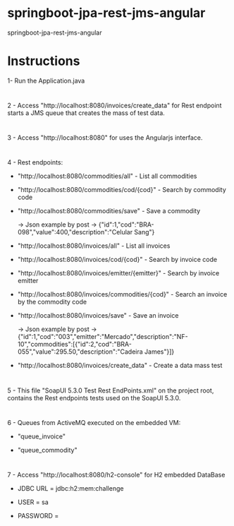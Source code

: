 # springboot-jpa-rest-jms-angular
springboot-jpa-rest-jms-angular

# Instructions 
1- Run the Application.java
#
2 - Access "http://localhost:8080/invoices/create_data" for Rest endpoint starts a JMS queue that creates the mass of test data.
#
3 - Access "http://localhost:8080" for uses the Angularjs interface.
#
4 - Rest endpoints:

   * "http://localhost:8080/commodities/all" - List all commodities
   
   * "http://localhost:8080/commodities/cod/{cod}" - Search by commodity code
   
   * "http://localhost:8080/commodities/save" - Save a commodity
   
      -> Json example by post -> {"id":1,"cod":"BRA-098","value":400,"description":"Celular Sang"}
      
      
   * "http://localhost:8080/invoices/all" - List all invoices
   
   * "http://localhost:8080/invoices/cod/{cod}" - Search by invoice code
   
   * "http://localhost:8080/invoices/emitter/{emitter}" - Search by invoice emitter
   
   * "http://localhost:8080/invoices/commodities/{cod}" - Search an invoice by the commodity code
   
   * "http://localhost:8080/invoices/save" - Save an invoice
   
      -> Json example by post -> {"id":1,"cod":"003","emitter":"Mercado","description":"NF-10","commodities":[{"id":2,"cod":"BRA-055","value":295.50,"description":"Cadeira James"}]}
      
   * "http://localhost:8080/invoices/create_data" - Create a data mass test
#
5 - This file "SoapUI 5.3.0 Test Rest EndPoints.xml" on the project root, contains the Rest endpoints tests used on the SoapUI 5.3.0.
#
6 - Queues from ActiveMQ executed on the embedded VM:

   * "queue_invoice"
   
   * "queue_commodity"
#
7 - Access "http://localhost:8080/h2-console" for H2 embedded DataBase
  
  * JDBC URL = jdbc:h2:mem:challenge
  
  * USER = sa
  
  * PASSWORD = 
